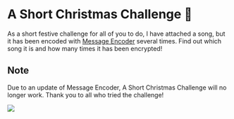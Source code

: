 # A Short Christmas Challenge 🎄

As a short festive challenge for all of you to do, I have attached a song, but it has been encoded with [Message Encoder](https://github.com/ShashCode2348/Message-Encoder) several times. Find out which song it is and how many times it has been encrypted!

## Note
Due to an update of Message Encoder, A Short Christmas Challenge will no longer work. Thank you to all who tried the challenge!

![](https://view-counter.tobyhagan.com/?user=ShashCode2348/A-Short-Christmas-Challenge)
